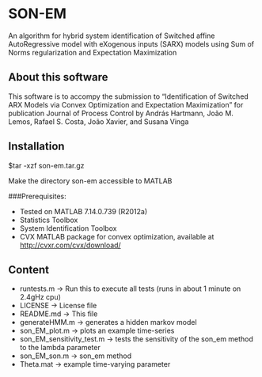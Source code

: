 SON-EM 
==============

An algorithm for hybrid system identification of Switched affine AutoRegressive model with eXogenous inputs (SARX) models using Sum of Norms regularization and Expectation Maximization 

About this software
--------------
This software is to accompy the submission to “Identification of Switched ARX Models via Convex Optimization and Expectation Maximization” for publication Journal of Process Control by András Hartmann, João M. Lemos, Rafael S. Costa, João Xavier, and Susana Vinga

Installation
--------------

$tar -xzf son-em.tar.gz

Make the directory son-em accessible to MATLAB

###Prerequisites:
- Tested on MATLAB 7.14.0.739 (R2012a)
- Statistics Toolbox
- System Identification Toolbox
- CVX MATLAB package for convex optimization, available at http://cvxr.com/cvx/download/

Content
--------------

- runtests.m                    -> Run this to execute all tests (runs in about 1 minute on 2.4gHz cpu)
- LICENSE                       -> License file
- README.md                     -> This file
- generateHMM.m                 -> generates a hidden markov model
- son\_EM\_plot.m               -> plots an example time-series
- son\_EM\_sensitivity\_test.m  -> tests the sensitivity of the son\_em method to the lambda parameter
- son\_EM\_son.m                -> son\_em method
- Theta.mat                     -> example time-varying parameter

